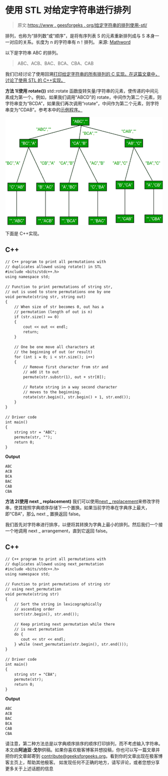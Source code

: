 # 使用 STL 对给定字符串进行排列

> 原文:[https://www . geesforgeks . org/给定字符串的排列使用-stl/](https://www.geeksforgeeks.org/permutations-of-a-given-string-using-stl/)

排列，也称为“排列数”或“顺序”，是将有序列表 S 的元素重新排列成与 S 本身一一对应的关系。长度为 n 的字符串有 n！排列。
来源: [Mathword](http://mathworld.wolfram.com/Permutation.html)

以下是字符串 ABC 的排列。

> ABC、ACB、BAC、BCA、CBA、CAB

我们已经讨论了使用回溯[打印给定字符串的所有排列的 C 实现。在这篇文章中，讨论了使用 STL 的 C++实现。](https://www.geeksforgeeks.org/write-a-c-program-to-print-all-permutations-of-a-given-string/)

**方法 1(使用 rotate())**
std::rotate 函数旋转矢量/字符串的元素，使传递的中间元素成为第一个。例如，如果我们调用“ABCD”的 rotate，中间作为第二个元素，则字符串变为“BCDA”，如果我们再次调用“rotate”，中间作为第二个元素，则字符串变为“CDAB”。参考本中的[示例程序。](https://ide.geeksforgeeks.org/KVH6Do) 

![image(8)](img/a197cf31d49c391316f348d1952ea25d.png)

下面是 C++实现。

## C++

```
// C++ program to print all permutations with
// duplicates allowed using rotate() in STL
#include <bits/stdc++.h>
using namespace std;

// Function to print permutations of string str,
// out is used to store permutations one by one
void permute(string str, string out)
{
    // When size of str becomes 0, out has a
    // permutation (length of out is n)
    if (str.size() == 0)
    {
        cout << out << endl;
        return;
    }

    // One be one move all characters at
    // the beginning of out (or result)
    for (int i = 0; i < str.size(); i++)
    {
        // Remove first character from str and
        // add it to out
        permute(str.substr(1), out + str[0]);

        // Rotate string in a way second character
        // moves to the beginning.
        rotate(str.begin(), str.begin() + 1, str.end());
    }
}

// Driver code
int main()
{
    string str = "ABC";
    permute(str, "");
    return 0;
}
```

**Output**

```
ABC
ACB
BCA
BAC
CAB
CBA
```

**方法 2(使用 next _ replacement)**
我们可以使用[next _ replacement](https://www.geeksforgeeks.org/find-the-next-lexicographically-greater-word-than-a-given-word/)来修改字符串，使其按照字典顺序存储下一个置换。如果当前字符串在字典序上最大，即“CBA”，那么 next _ 置换返回 false。

我们首先对字符串进行排序，以便将其转换为字典上最小的排列。然后我们一个接一个地调用 next _ arrangement，直到它返回 false。

## C++

```
// C++ program to print all permutations with
// duplicates allowed using next_permutation
#include <bits/stdc++.h>
using namespace std;

// Function to print permutations of string str
// using next_permutation
void permute(string str)
{
    // Sort the string in lexicographically
    // ascending order
    sort(str.begin(), str.end());

    // Keep printing next permutation while there
    // is next permutation
    do {
       cout << str << endl;
    } while (next_permutation(str.begin(), str.end()));
}

// Driver code
int main()
{
    string str = "CBA";
    permute(str);
    return 0;
}
```

**Output**

```
ABC
ACB
BAC
BCA
CAB
CBA
```

请注意，第二种方法总是以字典顺序排序的顺序打印排列，而不考虑输入字符串。
本文由**阿迪亚·戈尔**供稿。如果你喜欢极客博客并想投稿，你也可以写一篇文章并把你的文章邮寄到 contribute@geeksforgeeks.org。看到你的文章出现在极客博客主页上，帮助其他极客。
如发现任何不正确的地方，请写评论，或者您想分享更多关于上述话题的信息